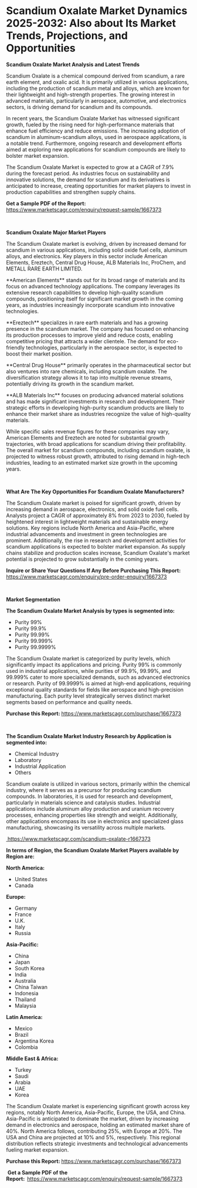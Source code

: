 <p><h1>Scandium Oxalate Market Dynamics 2025-2032: Also about Its Market Trends, Projections, and Opportunities</h1></p><p><strong>Scandium Oxalate Market Analysis and Latest Trends</strong></p>
<p><p>Scandium Oxalate is a chemical compound derived from scandium, a rare earth element, and oxalic acid. It is primarily utilized in various applications, including the production of scandium metal and alloys, which are known for their lightweight and high-strength properties. The growing interest in advanced materials, particularly in aerospace, automotive, and electronics sectors, is driving demand for scandium and its compounds.</p><p>In recent years, the Scandium Oxalate Market has witnessed significant growth, fueled by the rising need for high-performance materials that enhance fuel efficiency and reduce emissions. The increasing adoption of scandium in aluminum-scandium alloys, used in aerospace applications, is a notable trend. Furthermore, ongoing research and development efforts aimed at exploring new applications for scandium compounds are likely to bolster market expansion.</p><p>The Scandium Oxalate Market is expected to grow at a CAGR of 7.9% during the forecast period. As industries focus on sustainability and innovative solutions, the demand for scandium and its derivatives is anticipated to increase, creating opportunities for market players to invest in production capabilities and strengthen supply chains.</p></p>
<p><strong>Get a Sample PDF of the Report:&nbsp;</strong> <a href="https://www.marketscagr.com/enquiry/request-sample/1667373?utm_campaign=3586&utm_medium=2&utm_source=Github&utm_content=ia&utm_term=18042025&utm_id=scandium-oxalate">https://www.marketscagr.com/enquiry/request-sample/1667373</a></p>
<p>&nbsp;</p>
<p><strong>Scandium Oxalate Major Market Players</strong></p>
<p><p>The Scandium Oxalate market is evolving, driven by increased demand for scandium in various applications, including solid oxide fuel cells, aluminum alloys, and electronics. Key players in this sector include American Elements, Ereztech, Central Drug House, ALB Materials Inc, ProChem, and METALL RARE EARTH LIMITED.</p><p>**American Elements** stands out for its broad range of materials and its focus on advanced technology applications. The company leverages its extensive research capabilities to develop high-quality scandium compounds, positioning itself for significant market growth in the coming years, as industries increasingly incorporate scandium into innovative technologies.</p><p>**Ereztech** specializes in rare earth materials and has a growing presence in the scandium market. The company has focused on enhancing its production processes to improve yield and reduce costs, enabling competitive pricing that attracts a wider clientele. The demand for eco-friendly technologies, particularly in the aerospace sector, is expected to boost their market position.</p><p>**Central Drug House** primarily operates in the pharmaceutical sector but also ventures into rare chemicals, including scandium oxalate. The diversification strategy allows it to tap into multiple revenue streams, potentially driving its growth in the scandium market.</p><p>**ALB Materials Inc** focuses on producing advanced material solutions and has made significant investments in research and development. Their strategic efforts in developing high-purity scandium products are likely to enhance their market share as industries recognize the value of high-quality materials.</p><p>While specific sales revenue figures for these companies may vary, American Elements and Ereztech are noted for substantial growth trajectories, with broad applications for scandium driving their profitability. The overall market for scandium compounds, including scandium oxalate, is projected to witness robust growth, attributed to rising demand in high-tech industries, leading to an estimated market size growth in the upcoming years.</p></p>
<p>&nbsp;</p>
<p><strong>What Are The Key Opportunities For Scandium Oxalate Manufacturers?</strong></p>
<p><p>The Scandium Oxalate market is poised for significant growth, driven by increasing demand in aerospace, electronics, and solid oxide fuel cells. Analysts project a CAGR of approximately 8% from 2023 to 2030, fueled by heightened interest in lightweight materials and sustainable energy solutions. Key regions include North America and Asia-Pacific, where industrial advancements and investment in green technologies are prominent. Additionally, the rise in research and development activities for scandium applications is expected to bolster market expansion. As supply chains stabilize and production scales increase, Scandium Oxalate's market potential is projected to grow substantially in the coming years.</p></p>
<p><strong>Inquire or Share Your Questions If Any Before Purchasing This Report:</strong> <a href="https://www.marketscagr.com/enquiry/pre-order-enquiry/1667373?utm_campaign=3586&utm_medium=2&utm_source=Github&utm_content=ia&utm_term=18042025&utm_id=scandium-oxalate">https://www.marketscagr.com/enquiry/pre-order-enquiry/1667373</a></p>
<p>&nbsp;</p>
<p><strong>Market Segmentation</strong></p>
<p><strong>The Scandium Oxalate Market Analysis by types is segmented into:</strong></p>
<p><ul><li>Purity 99%</li><li>Purity 99.9%</li><li>Purity 99.99%</li><li>Purity 99.999%</li><li>Purity 99.9999%</li></ul></p>
<p><p>The Scandium Oxalate market is categorized by purity levels, which significantly impact its applications and pricing. Purity 99% is commonly used in industrial applications, while purities of 99.9%, 99.99%, and 99.999% cater to more specialized demands, such as advanced electronics or research. Purity of 99.9999% is aimed at high-end applications, requiring exceptional quality standards for fields like aerospace and high-precision manufacturing. Each purity level strategically serves distinct market segments based on performance and quality needs.</p></p>
<p><strong>Purchase this Report:&nbsp;</strong><a href="https://www.marketscagr.com/purchase/1667373?utm_campaign=3586&utm_medium=2&utm_source=Github&utm_content=ia&utm_term=18042025&utm_id=scandium-oxalate">https://www.marketscagr.com/purchase/1667373</a></p>
<p>&nbsp;</p>
<p><strong>The Scandium Oxalate Market Industry Research by Application is segmented into:</strong></p>
<p><ul><li>Chemical Industry</li><li>Laboratory</li><li>Industrial Application</li><li>Others</li></ul></p>
<p><p>Scandium oxalate is utilized in various sectors, primarily within the chemical industry, where it serves as a precursor for producing scandium compounds. In laboratories, it is used for research and development, particularly in materials science and catalysis studies. Industrial applications include aluminum alloy production and uranium recovery processes, enhancing properties like strength and weight. Additionally, other applications encompass its use in electronics and specialized glass manufacturing, showcasing its versatility across multiple markets.</p></p>
<p><a href="https://www.marketscagr.com/scandium-oxalate-r1667373?utm_campaign=3586&utm_medium=2&utm_source=Github&utm_content=ia&utm_term=18042025&utm_id=scandium-oxalate">&nbsp;https://www.marketscagr.com/scandium-oxalate-r1667373</a></p>
<p><strong>In terms of Region, the Scandium Oxalate Market Players available by Region are:</strong></p>
<p>
    <p> <strong> North America: </strong>
        <ul>
            <li>United States</li>
            <li>Canada</li>
        </ul>
        </p> 
    <p> <strong> Europe: </strong>
        <ul>
            <li>Germany</li>
            <li>France</li>
            <li>U.K.</li>
            <li>Italy</li>
            <li>Russia</li>
        </ul>
        </p> 
    <p> <strong> Asia-Pacific: </strong>
        <ul>
            <li>China</li>
            <li>Japan</li>
            <li>South Korea</li>
            <li>India</li>
            <li>Australia</li>
            <li>China Taiwan</li>
            <li>Indonesia</li>
            <li>Thailand</li>
            <li>Malaysia</li>
        </ul>
        </p> 
    <p> <strong> Latin America: </strong>
        <ul>
            <li>Mexico</li>
            <li>Brazil</li>
            <li>Argentina Korea</li>
            <li>Colombia</li>
        </ul>
        </p> 
    <p> <strong> Middle East & Africa: </strong>
        <ul>
            <li>Turkey</li>
            <li>Saudi</li>
            <li>Arabia</li>
            <li>UAE</li>
            <li>Korea</li>
        </ul>
    </p>
    </p>
<p><p>The Scandium Oxalate market is experiencing significant growth across key regions, notably North America, Asia-Pacific, Europe, the USA, and China. Asia-Pacific is anticipated to dominate the market, driven by increasing demand in electronics and aerospace, holding an estimated market share of 40%. North America follows, contributing 25%, with Europe at 20%. The USA and China are projected at 10% and 5%, respectively. This regional distribution reflects strategic investments and technological advancements fueling market expansion.</p></p>
<p><strong>Purchase this Report: </strong><a href="https://www.marketscagr.com/purchase/1667373?utm_campaign=3586&utm_medium=2&utm_source=Github&utm_content=ia&utm_term=18042025&utm_id=scandium-oxalate">https://www.marketscagr.com/purchase/1667373</a></p>
<p>&nbsp;<strong>Get a Sample PDF of the Report:&nbsp;&nbsp;</strong><a href="https://www.marketscagr.com/enquiry/request-sample/1667373?utm_campaign=3586&utm_medium=2&utm_source=Github&utm_content=ia&utm_term=18042025&utm_id=scandium-oxalate">https://www.marketscagr.com/enquiry/request-sample/1667373</a></p>
<p><strong></strong></p>
<p><p></p><p></p><p></p></p>
